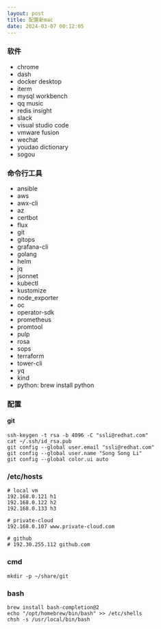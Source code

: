 ```yaml
---
layout: post
title: 配置新mac
date: 2024-03-07 00:12:05
---
```


### 软件

- chrome
- dash
- docker desktop
- iterm
- mysql workbench
- qq music
- redis insight
- slack
- visual studio code
- vmware fusion
- wechat
- youdao dictionary
- sogou

### 命令行工具

- ansible
- aws
- awx-cli
- az
- certbot
- flux
- git
- gitops
- grafana-cli
- golang
- helm
- jq
- jsonnet
- kubectl
- kustomize
- node_exporter
- oc
- operator-sdk
- prometheus
- promtool
- pulp
- rosa
- sops
- terraform
- tower-cli
- yq
- kind
- python: brew install python

### 配置

#### git

```
ssh-keygen -t rsa -b 4096 -C "ssli@redhat.com"
cat ~/.ssh/id_rsa.pub
git config --global user.email "ssli@redhat.com"
git config --global user.name "Song Song Li"
git config --global color.ui auto
```

### /etc/hosts

```
# local vm
192.168.0.121 h1
192.168.0.122 h2
192.168.0.133 h3

# private-cloud
192.168.0.107 www.private-cloud.com

# github
# 192.30.255.112 github.com
```

### cmd

```
mkdir -p ~/share/git
```

### bash

```
brew install bash-completion@2
echo "/opt/homebrew/bin/bash" >> /etc/shells
chsh -s /usr/local/bin/bash
```
